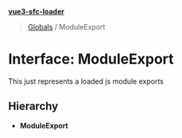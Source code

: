 **[vue3-sfc-loader](../README.md)**

> [Globals](../README.md) / ModuleExport

# Interface: ModuleExport

This just represents a loaded js module exports

## Hierarchy

* **ModuleExport**
